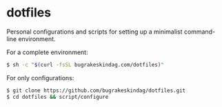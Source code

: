 # dotfiles

Personal configurations and scripts for setting up a minimalist command-line environment.

For a complete environment:

```sh
$ sh -c "$(curl -fsSL bugrakeskindag.com/dotfiles)"
```

For only configurations:

```sh
$ git clone https://github.com/bugrakeskindag/dotfiles.git
$ cd dotfiles && script/configure
```

